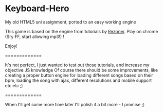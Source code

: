 Keyboard-Hero
=============

My old HTML5 uni assignment, ported to an easy working engine

This game is based on the engine from tutorials by [Rezoner](http://trickkr.rezoner.net/item/66/rezoners-games-from-scratch-architecture).
Play on chrome (Sry FF, start allowing mp3!) !

Enjoy!

=============

It's not perfect, I just wanted to test out those tutorials, and increase my objective JS knowledge
Of course there should be some improvements, like creating a proper button engine for loading different songs based on their bpm, loading the song with ajax, 
different resolutions and mobile support etc etc ;)

=============

When I'll get some more time later I'll polish it a bit more - I promise ;)
